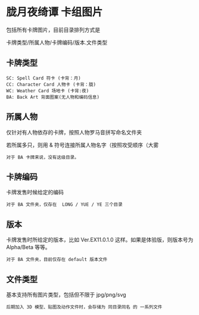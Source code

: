 胧月夜绮谭 卡组图片
============

包括所有卡牌图片，目前目录排列方式是

卡牌类型/所属人物/卡牌编码/版本.文件类型

卡牌类型
--------

	SC: Spell Card 符卡 (卡背：月)
	CC: Character Card 人物卡 (卡背：胧)
	WC: Weather Card 场地卡 (卡背:夜)
	BA: Back Art 背面图案(无人物和编码信息)

所属人物
--------

仅针对有人物依存的卡牌，按照人物罗马音拼写命名文件夹

若所属多只，则用 & 符号连接所属人物名字（按照攻受顺序（大雾

	对于 BA 卡牌来说，没有这级目录。

卡牌编码
--------

卡牌发售时候给定的编码

	对于 BA 文件夹，仅存在  LONG / YUE / YE 三个目录

版本
--------

卡牌发售时所给定的版本，比如  Ver.EX11.0.1.0 这样。如果是体验版，则版本号为 Alpha/Beta 等等。

	对于 BA 文件夹，目前仅存在 default 版本文件

文件类型
--------

基本支持所有图片类型，包括但不限于 jpg/png/svg

	后期加入 3D 模型、贴图及动作文件时，会存储为 同目录同名 的 一系列文件
